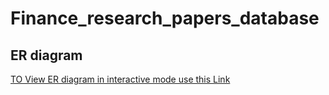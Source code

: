 # Finance_research_papers_database

## ER diagram

[TO View ER diagram in interactive mode use this Link](https://gowtham-ai25.github.io/Finance_research_papers_database/Finance_research_paper_11.drawio.html)
